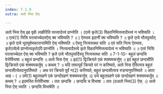 ```yaml
---
index: 7.1.9
sutra: अतो भिस ऐस्

---
```

अतो भिस ऐस् इह वृक्षैः ल्पक्षैरिति परत्वादेत्त्वं प्राप्नोति । (एत्वे कृते(3) विहतनिमित्तत्वादैस्त्वं न भविष्यति । ॥ एत्वं(1) भिसि परत्वाच्चेदतऐस् क्व भविष्यति ? ॥ ) ऐस्भाव इदानीं क्व भविष्यति ? ॥ कृते एत्वे भौतपूर्व्यात् ॥ कृते एत्वे भूतपूर्वमकारान्तमिति ऐस् भविष्यति ॥ ऐस्तु नित्यस्तथा सति ॥ एवं सति नित्य ऐस्भावः, कृतेऽप्येत्वे प्राप्नोत्यकृतेऽपि प्राप्नोति । नित्यत्वादैस्त्वे कृते विहतनिमित्तत्वादेत्वं न भविष्यति ॥ ॥ एत्वं भिसि परत्वाच्चेदत ऐस् क्व भविष्यति ? कृते एत्वे भौतपूर्व्यादैस्तु नित्यस्तथा सति ॥ 7-1-10- बहुलं छन्दसि वेत्तेर्विभाषा ॥ बहुलं छन्दसि ॥ अतो भिस ऐस् ॥ इदं(1) द्विःक्रियते एकं शक्यमकर्त्तुम् ॥ इदं बहुलं छन्दसीति द्विःक्रियते एकं शक्यमकर्तुम् ॥ कथम् ? ॥ यदि तावत्पूर्वं क्रियते परं न करिष्यते, अतो भिस ऐसित्यत्र बहुलं छन्दसीत्येतदनुवर्तिष्यते । अथ परं क्रियते पूर्वं न(2) करिष्यते, बहुलं छन्दसीत्यत्र रुडप्यनुवर्त्तिष्यते ॥ अपर आह  -  ( ॥ उमे(1) बहुलग्रहणे एकं छन्दोग्रहणं शक्यमकर्त्तुम् ॥) उभे बहुलग्रहणे एकं छन्दोग्रहणं शक्यमकर्तुम् ॥ कथम् ? ॥ इदमस्ति वेत्तेर्विभाषा । ततः छन्दसि । छन्दसि च विभाषा । ततः (ठअतो भिस(3) ऐस् ।) अतो भिस ऐस् भवति । छन्दसि विभाषेति ॥